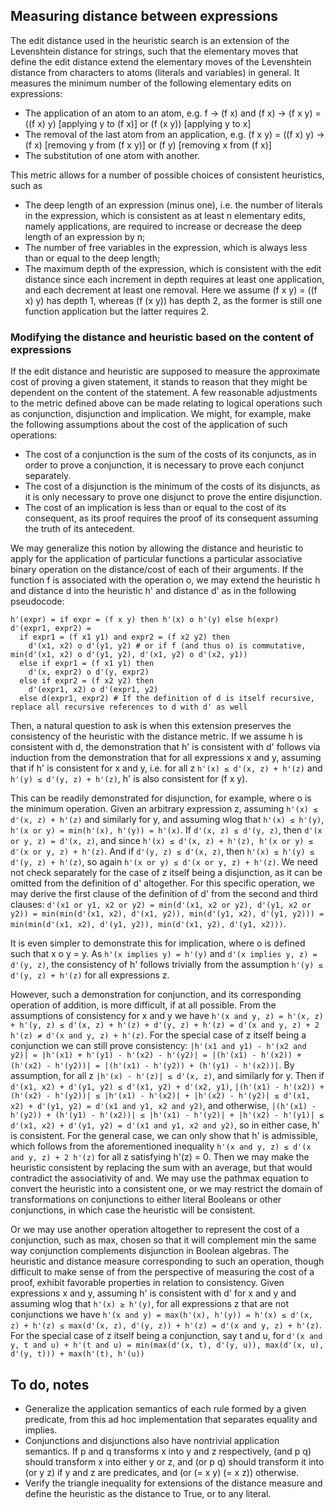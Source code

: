 ## Measuring distance between expressions

The edit distance used in the heuristic search is an extension of the Levenshtein distance for strings, such that the elementary moves that define the edit distance extend the elementary moves of the Levenshtein distance from characters to atoms (literals and variables) in general.
It measures the minimum number of the following elementary edits on expressions:
- The application of an atom to an atom, e.g. f -> (f x) and (f x) -> (f x y) = ((f x) y) [applying y to (f x)] or (f (x y)) [applying y to x]
- The removal of the last atom from an application, e.g. (f x y) = ((f x) y) -> (f x) [removing y from (f x y)] or (f y) [removing x from (f x)]
- The substitution of one atom with another.

This metric allows for a number of possible choices of consistent heuristics, such as
- The deep length of an expression (minus one), i.e. the number of literals in the expression, which is consistent as at least n elementary edits, namely applications, are required to increase or decrease the deep length of an expression by n;
- The number of free variables in the expression, which is always less than or equal to the deep length;
- The maximum depth of the expression, which is consistent with the edit distance since each increment in depth requires at least one application, and each decrement at least one removal. Here we assume (f x y) = ((f x) y) has depth 1, whereas (f (x y)) has depth 2, as the former is still one function application but the latter requires 2.

### Modifying the distance and heuristic based on the content of expressions

If the edit distance and heuristic are supposed to measure the approximate cost of proving a given statement, it stands to reason that they might be dependent on the content of the statement. A few reasonable adjustments to the metric defined above can be made relating to logical operations such as conjunction, disjunction and implication. We might, for example, make the following assumptions about the cost of the application of such operations:
- The cost of a conjunction is the sum of the costs of its conjuncts, as in order to prove a conjunction, it is necessary to prove each conjunct separately.
- The cost of a disjunction is the minimum of the costs of its disjuncts, as it is only necessary to prove one disjunct to prove the entire disjunction.
- The cost of an implication is less than or equal to the cost of its consequent, as its proof requires the proof of its consequent assuming the truth of its antecedent.

We may generalize this notion by allowing the distance and heuristic to apply for the application of particular functions a particular associative binary operation on the distance/cost of each of their arguments. If the function f is associated with the operation o, we may extend the heuristic h and distance d into the heuristic h' and distance d' as in the following pseudocode:

```
h'(expr) = if expr = (f x y) then h'(x) o h'(y) else h(expr)
d'(expr1, expr2) =
  if expr1 = (f x1 y1) and expr2 = (f x2 y2) then
    d'(x1, x2) o d'(y1, y2) # or if f (and thus o) is commutative, min(d'(x1, x2) o d'(y1, y2), d'(x1, y2) o d'(x2, y1))
  else if expr1 = (f x1 y1) then
    d'(x, expr2) o d'(y, expr2)
  else if expr2 = (f x2 y2) then
    d'(expr1, x2) o d'(expr1, y2)
  else d(expr1, expr2) # If the definition of d is itself recursive, replace all recursive references to d with d' as well
```

Then, a natural question to ask is when this extension preserves the consistency of the heuristic with the distance metric. If we assume h is consistent with d, the demonstration that h' is consistent with d' follows via induction from the demonstration that for all expressions x and y, assuming that if h' is consistent for x and y, i.e. for all z `h'(x) ≤ d'(x, z) + h'(z)` and `h'(y) ≤ d'(y, z) + h'(z)`, h' is also consistent for (f x y).

This can be readily demonstrated for disjunction, for example, where o is the minimum operation. Given an arbitrary expression z, assuming `h'(x) ≤ d'(x, z) + h'(z)` and similarly for y, and assuming wlog that `h'(x) ≤ h'(y)`, `h'(x or y) = min(h'(x), h'(y)) = h'(x)`. If `d'(x, z) ≤ d'(y, z)`, then `d'(x or y, z) = d'(x, z)`, and since `h'(x) ≤ d'(x, z) + h'(z), h'(x or y) ≤ d'(x or y, z) + h'(z)`. And if `d'(y, z) ≤ d'(x, z)`, then `h'(x) ≤ h'(y) ≤ d'(y, z) + h'(z)`, so again `h'(x or y) ≤ d'(x or y, z) + h'(z)`. 
We need not check separately for the case of z itself being a disjunction, as it can be omitted from the definition of d' altogether. For this specific operation, we may derive the first clause of the definition of d' from the second and third clauses: `d'(x1 or y1, x2 or y2) = min(d'(x1, x2 or y2), d'(y1, x2 or y2)) = min(min(d'(x1, x2), d'(x1, y2)), min(d'(y1, x2), d'(y1, y2))) = min(min(d'(x1, x2), d'(y1, y2)), min(d'(x1, y2), d'(y1, x2)))`.

It is even simpler to demonstrate this for implication, where o is defined such that x o y = y. As `h'(x implies y) = h'(y)` and `d'(x implies y, z) = d'(y, z)`, the consistency of h' follows trivially from the assumption `h'(y) ≤ d'(y, z) + h'(z)` for all expressions z.

However, such a demonstration for conjunction, and its corresponding operation of addition, is more difficult, if at all possible. From the assumptions of consistency for x and y we have `h'(x and y, z) = h'(x, z) + h'(y, z) ≤ d'(x, z) + h'(z) + d'(y, z) + h'(z) = d'(x and y, z) + 2 h'(z) ≠ d'(x and y, z) + h'(z)`. 
For the special case of z itself being a conjunction we can still prove consistency: `|h'(x1 and y1) - h'(x2 and y2)| = |h'(x1) + h'(y1) - h'(x2) - h'(y2)| = |(h'(x1) - h'(x2)) + (h'(x2) - h'(y2))| = |(h'(x1) - h'(y2)) + (h'(y1) - h'(x2))|`. 
By assumption, for all z `|h'(x) - h'(z)| ≤ d'(x, z)`, and similarly for y. Then if `d'(x1, x2) + d'(y1, y2) ≤ d'(x1, y2) + d'(x2, y1)`, `|(h'(x1) - h'(x2)) + (h'(x2) - h'(y2))| ≤ |h'(x1) - h'(x2)| + |h'(x2) - h'(y2)| ≤ d'(x1, x2) + d'(y1, y2) = d'(x1 and y1, x2 and y2)`, and otherwise, `|(h'(x1) - h'(y2)) + (h'(y1) - h'(x2))| ≤ |h'(x1) - h'(y2)| + |h'(x2) - h'(y1)| ≤ d'(x1, x2) + d'(y1, y2) = d'(x1 and y1, x2 and y2)`, so in either case, h' is consistent.
For the general case, we can only show that h' is admissible, which follows from the aforementioned inequality `h'(x and y, z) ≤ d'(x and y, z) + 2 h'(z)` for all z satisfying h'(z) = 0. Then we may make the heuristic consistent by replacing the sum with an average, but that would contradict the associativity of and. We may use the pathmax equation to convert the heuristic into a consistent one, or we may restrict the domain of transformations on conjunctions to either literal Booleans or other conjunctions, in which case the heuristic will be consistent.

Or we may use another operation altogether to represent the cost of a conjunction, such as max, chosen so that it will complement min the same way conjunction complements disjunction in Boolean algebras. The heuristic and distance measure corresponding to such an operation, though difficult to make sense of from the perspective of measuring the cost of a proof, exhibit favorable properties in relation to consistency.
Given expressions x and y, assuming h' is consistent with d' for x and y and assuming wlog that `h'(x) ≥ h'(y)`, for all expressions z that are not conjunctions we have `h'(x and y) = max(h'(x), h'(y)) = h'(x) ≤ d'(x, z) + h'(z) ≤ max(d'(x, z), d'(y, z)) + h'(z) = d'(x and y, z) + h'(z)`. 
For the special case of z itself being a conjunction, say t and u, for `d'(x and y, t and u) + h'(t and u) = min(max(d'(x, t), d'(y, u)), max(d'(x, u), d'(y, t))) + max(h'(t), h'(u))`

## To do, notes

- Generalize the application semantics of each rule formed by a given predicate, from this ad hoc implementation that separates equality and implies.
- Conjunctions and disjunctions also have nontrivial application semantics. If p and q transforms x into y and z respectively, (and p q) should transform x into either y or z, and (or p q) should transform it into (or y z) if y and z are predicates, and (or (= x y) (= x z)) otherwise.
- Verify the triangle inequality for extensions of the distance measure and define the heuristic as the distance to True, or to any literal.